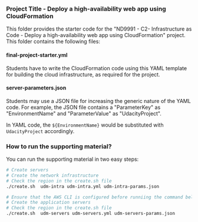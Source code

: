### Project Title - Deploy a high-availability web app using CloudFormation
This folder provides the starter code for the "ND9991 - C2- Infrastructure as Code - Deploy a high-availability web app using CloudFormation" project. This folder contains the following files:


#### final-project-starter.yml
Students have to write the CloudFormation code using this YAML template for building the cloud infrastructure, as required for the project. 

#### server-parameters.json
Students may use a JSON file for increasing the generic nature of the YAML code. For example, the JSON file contains a "ParameterKey" as "EnvironmentName" and "ParameterValue" as "UdacityProject". 

In YAML code, the `${EnvironmentName}` would be substituted with `UdacityProject` accordingly.


### How to run the supporting material?
You can run the supporting material in two easy steps:
```bash
# Create servers
# Create the network infrastructure
# Check the region in the create.sh file
./create.sh  udm-intra udm-intra.yml udm-intra-params.json

# Ensure that the AWS CLI is configured before runniing the command below
# Create the application servers
# Check the region in the create.sh file
./create.sh  udm-servers udm-servers.yml udm-servers-params.json
```

